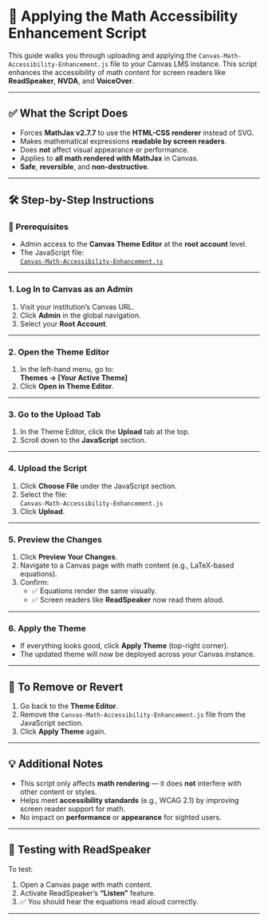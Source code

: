 # 📘 Applying the Math Accessibility Enhancement Script

This guide walks you through uploading and applying the `Canvas-Math-Accessibility-Enhancement.js` file to your Canvas LMS instance. This script enhances the accessibility of math content for screen readers like **ReadSpeaker**, **NVDA**, and **VoiceOver**.

---

## ✅ What the Script Does

- Forces **MathJax v2.7.7** to use the **HTML-CSS renderer** instead of SVG.
- Makes mathematical expressions **readable by screen readers**.
- Does **not** affect visual appearance or performance.
- Applies to **all math rendered with MathJax** in Canvas.
- **Safe**, **reversible**, and **non-destructive**.

---

## 🛠️ Step-by-Step Instructions

### 🔐 Prerequisites

- Admin access to the **Canvas Theme Editor** at the **root account** level.
- The JavaScript file:  
  [`Canvas-Math-Accessibility-Enhancement.js`](Canvas-Math-Accessibility-Enhancement.js)

---

### 1. Log In to Canvas as an Admin

1. Visit your institution’s Canvas URL.
2. Click **Admin** in the global navigation.
3. Select your **Root Account**.

---

### 2. Open the Theme Editor

1. In the left-hand menu, go to:  
   **Themes → [Your Active Theme]**
2. Click **Open in Theme Editor**.

---

### 3. Go to the Upload Tab

1. In the Theme Editor, click the **Upload** tab at the top.
2. Scroll down to the **JavaScript** section.

---

### 4. Upload the Script

1. Click **Choose File** under the JavaScript section.
2. Select the file:  
   `Canvas-Math-Accessibility-Enhancement.js`
3. Click **Upload**.

---

### 5. Preview the Changes

1. Click **Preview Your Changes**.
2. Navigate to a Canvas page with math content (e.g., LaTeX-based equations).
3. Confirm:
   - ✅ Equations render the same visually.
   - ✅ Screen readers like **ReadSpeaker** now read them aloud.

---

### 6. Apply the Theme

- If everything looks good, click **Apply Theme** (top-right corner).
- The updated theme will now be deployed across your Canvas instance.

---

## 🔁 To Remove or Revert

1. Go back to the **Theme Editor**.
2. Remove the `Canvas-Math-Accessibility-Enhancement.js` file from the JavaScript section.
3. Click **Apply Theme** again.

---

## 💡 Additional Notes

- This script only affects **math rendering** — it does **not** interfere with other content or styles.
- Helps meet **accessibility standards** (e.g., WCAG 2.1) by improving screen reader support for math.
- No impact on **performance** or **appearance** for sighted users.

---

## 🧪 Testing with ReadSpeaker

To test:

1. Open a Canvas page with math content.
2. Activate ReadSpeaker’s **“Listen”** feature.
3. ✅ You should hear the equations read aloud correctly.

---


